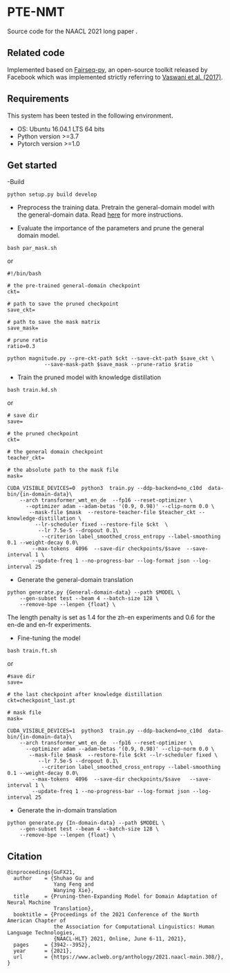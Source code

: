# PTE-NMT
Source code for the NAACL 2021 long paper <Pruning-then-Expanding Model for Domain Adaptation of Neural Machine Translation>.

## Related code

Implemented based on [Fairseq-py](https://github.com/pytorch/fairseq), an open-source toolkit released by Facebook which was implemented strictly referring to [Vaswani et al. (2017)](https://arxiv.org/pdf/1706.03762.pdf).

## Requirements
This system has been tested in the following environment.
+ OS: Ubuntu 16.04.1 LTS 64 bits
+ Python version \>=3.7
+ Pytorch version \>=1.0

## Get started
-Build
```
python setup.py build develop
```

- Preprocess the training data. Pretrain the general-domain model with the general-domain data. Read [here](https://fairseq.readthedocs.io/en/latest/getting_started.html#training-a-new-model) for more instructions.

- Evaluate the importance of the parameters and prune the general domain model.

```
bash par_mask.sh
```

or

```
#!/bin/bash 

# the pre-trained general-domain checkpoint
ckt=

# path to save the pruned checkpoint
save_ckt=

# path to save the mask matrix 
save_mask=

# prune ratio
ratio=0.3

python magnitude.py --pre-ckt-path $ckt --save-ckt-path $save_ckt \
            --save-mask-path $save_mask --prune-ratio $ratio
```

- Train the pruned model with knowledge distillation

```
bash train.kd.sh
```

or

```
# save dir
save=

# the pruned checkpoint
ckt=

# the general domain checkpoint
teacher_ckt=

# the absolute path to the mask file
mask=

CUDA_VISIBLE_DEVICES=0  python3  train.py --ddp-backend=no_c10d  data-bin/{in-domain-data}\
    --arch transformer_wmt_en_de  --fp16 --reset-optimizer \
      --optimizer adam --adam-betas '(0.9, 0.98)' --clip-norm 0.0 \
       --mask-file $mask  --restore-teacher-file $teacher_ckt --knowledge-distillation \
         --lr-scheduler fixed --restore-file $ckt  \
          --lr 7.5e-5 --dropout 0.1\
           --criterion label_smoothed_cross_entropy --label-smoothing 0.1 --weight-decay 0.0\
        --max-tokens  4096  --save-dir checkpoints/$save  --save-interval 1 \
        --update-freq 1 --no-progress-bar --log-format json --log-interval 25  
```

- Generate the general-domain translation 

```
python generate.py {General-domain-data} --path $MODEL \
    --gen-subset test --beam 4 --batch-size 128 \
    --remove-bpe --lenpen {float} \
```

The length penalty is set as 1.4 for the zh-en experiments and 0.6 for the en-de and en-fr experiments.

- Fine-tuning the model 

```
bash train.ft.sh
```

or

```
#save dir
save=

# the last checkpoint after knowledge distillation
ckt=checkpoint_last.pt

# mask file
mask=

CUDA_VISIBLE_DEVICES=1  python3  train.py --ddp-backend=no_c10d  data-bin/{in-domain-data}\
    --arch transformer_wmt_en_de  --fp16 --reset-optimizer \
      --optimizer adam --adam-betas '(0.9, 0.98)' --clip-norm 0.0 \
       --mask-file $mask  --restore-file $ckt --lr-scheduler fixed \
          --lr 7.5e-5 --dropout 0.1\
           --criterion label_smoothed_cross_entropy --label-smoothing 0.1 --weight-decay 0.0\
        --max-tokens  4096  --save-dir checkpoints/$save   --save-interval 1 \
        --update-freq 1 --no-progress-bar --log-format json --log-interval 25 
```

- Generate the in-domain translation

```
python generate.py {In-domain-data} --path $MODEL \
    --gen-subset test --beam 4 --batch-size 128 \
    --remove-bpe --lenpen {float} \
```

## Citation
```
@inproceedings{GuFX21,
  author    = {Shuhao Gu and
               Yang Feng and
               Wanying Xie},
  title     = {Pruning-then-Expanding Model for Domain Adaptation of Neural Machine
               Translation},
  booktitle = {Proceedings of the 2021 Conference of the North American Chapter of
               the Association for Computational Linguistics: Human Language Technologies,
               {NAACL-HLT} 2021, Online, June 6-11, 2021},
  pages     = {3942--3952},
  year      = {2021},
  url       = {https://www.aclweb.org/anthology/2021.naacl-main.308/},
}
```
























